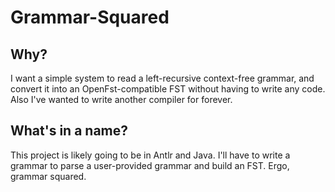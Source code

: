# Grammar-Squared

## Why?

I want a simple system to read a left-recursive context-free grammar, and convert it into an OpenFst-compatible FST without having to write any code.
Also I've wanted to write another compiler for forever.

## What's in a name?

This project is likely going to be in Antlr and Java. I'll have to write a grammar to parse a user-provided grammar and build an FST. Ergo, grammar squared.
